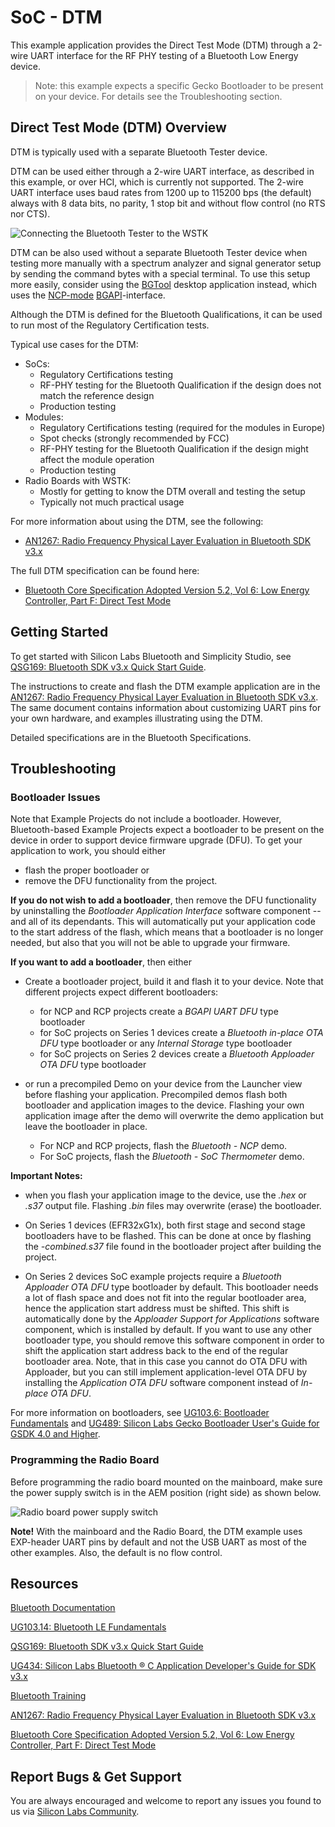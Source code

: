 # SoC - DTM

This example application provides the Direct Test Mode (DTM) through a 2-wire UART interface for the RF PHY testing of a Bluetooth Low Energy device.

> Note: this example expects a specific Gecko Bootloader to be present on your device. For details see the Troubleshooting section.

## Direct Test Mode (DTM) Overview

DTM is typically used with a separate Bluetooth Tester device.

DTM can be used either through a 2-wire UART interface, as described in this example, or over HCI, which is currently not supported. The 2-wire UART interface uses baud rates from 1200 up to 115200 bps (the default) always with 8 data bits, no parity, 1 stop bit and without flow control (no RTS nor CTS).

![Connecting the Bluetooth Tester to the WSTK](image/readme_img1.png)

DTM can be also used without a separate Bluetooth Tester device when testing more manually with a spectrum analyzer and signal generator setup by sending the command bytes with a special terminal. To use this setup more easily, consider using the [BGTool](https://www.silabs.com/documents/public/application-notes/an1267-bt-rf-phy-evaluation-using-dtm-sdk-v3x.pdf) desktop application instead, which uses the [NCP-mode](https://www.silabs.com/documents/public/application-notes/an1259-bt-ncp-mode-sdk-v3x.pdf) [BGAPI](https://docs.silabs.com/bluetooth/latest)-interface.

Although the DTM is defined for the Bluetooth Qualifications, it can be used to run most of the Regulatory Certification tests.

Typical use cases for the DTM:
- SoCs:
  - Regulatory Certifications testing
  - RF-PHY testing for the Bluetooth Qualification if the design does not match the reference design
  - Production testing
- Modules:
  - Regulatory Certifications testing (required for the modules in Europe)
  - Spot checks (strongly recommended by FCC)
  - RF-PHY testing for the Bluetooth Qualification if the design might affect the module operation
  - Production testing
- Radio Boards with WSTK:
  - Mostly for getting to know the DTM overall and testing the setup
  - Typically not much practical usage

For more information about using the DTM, see the following:

- [AN1267: Radio Frequency Physical Layer Evaluation in Bluetooth SDK v3.x](https://www.silabs.com/documents/public/application-notes/an1267-bt-rf-phy-evaluation-using-dtm-sdk-v3x.pdf)

The full DTM specification can be found here:

- [Bluetooth Core Specification Adopted Version 5.2, Vol 6: Low Energy Controller, Part F: Direct Test Mode](https://www.bluetooth.com/specifications/bluetooth-core-specification/)

## Getting Started

To get started with Silicon Labs Bluetooth and Simplicity Studio, see [QSG169: Bluetooth SDK v3.x Quick Start Guide](https://www.silabs.com/documents/public/quick-start-guides/qsg169-bluetooth-sdk-v3x-quick-start-guide.pdf).

The instructions to create and flash the DTM example application are in the [AN1267: Radio Frequency Physical Layer Evaluation in Bluetooth SDK v3.x](https://www.silabs.com/documents/public/application-notes/an1267-bt-rf-phy-evaluation-using-dtm-sdk-v3x.pdf). The same document contains information about customizing UART pins for your own hardware, and examples illustrating using the DTM.

Detailed specifications are in the Bluetooth Specifications.

## Troubleshooting

### Bootloader Issues

Note that Example Projects do not include a bootloader. However, Bluetooth-based Example Projects expect a bootloader to be present on the device in order to support device firmware upgrade (DFU). To get your application to work, you should either 
- flash the proper bootloader or
- remove the DFU functionality from the project.

**If you do not wish to add a bootloader**, then remove the DFU functionality by uninstalling the *Bootloader Application Interface* software component -- and all of its dependants. This will automatically put your application code to the start address of the flash, which means that a bootloader is no longer needed, but also that you will not be able to upgrade your firmware.

**If you want to add a bootloader**, then either 
- Create a bootloader project, build it and flash it to your device. Note that different projects expect different bootloaders:
  - for NCP and RCP projects create a *BGAPI UART DFU* type bootloader
  - for SoC projects on Series 1 devices create a *Bluetooth in-place OTA DFU* type bootloader or any *Internal Storage* type bootloader
  - for SoC projects on Series 2 devices create a *Bluetooth Apploader OTA DFU* type bootloader

- or run a precompiled Demo on your device from the Launcher view before flashing your application. Precompiled demos flash both bootloader and application images to the device. Flashing your own application image after the demo will overwrite the demo application but leave the bootloader in place. 
  - For NCP and RCP projects, flash the *Bluetooth - NCP* demo.
  - For SoC projects, flash the *Bluetooth - SoC Thermometer* demo.

**Important Notes:** 
- when you flash your application image to the device, use the *.hex* or *.s37* output file. Flashing *.bin* files may overwrite (erase) the bootloader.

- On Series 1 devices (EFR32xG1x), both first stage and second stage bootloaders have to be flashed. This can be done at once by flashing the *-combined.s37* file found in the bootloader project after building the project.

- On Series 2 devices SoC example projects require a *Bluetooth Apploader OTA DFU* type bootloader by default. This bootloader needs a lot of flash space and does not fit into the regular bootloader area, hence the application start address must be shifted. This shift is automatically done by the *Apploader Support for Applications* software component, which is installed by default. If you want to use any other bootloader type, you should remove this software component in order to shift the application start address back to the end of the regular bootloader area. Note, that in this case you cannot do OTA DFU with Apploader, but you can still implement application-level OTA DFU by installing the *Application OTA DFU* software component instead of *In-place OTA DFU*.

For more information on bootloaders, see [UG103.6: Bootloader Fundamentals](https://www.silabs.com/documents/public/user-guides/ug103-06-fundamentals-bootloading.pdf) and [UG489: Silicon Labs Gecko Bootloader User's Guide for GSDK 4.0 and Higher](https://cn.silabs.com/documents/public/user-guides/ug489-gecko-bootloader-user-guide-gsdk-4.pdf).


### Programming the Radio Board

Before programming the radio board mounted on the mainboard, make sure the power supply switch is in the AEM position (right side) as shown below.

![Radio board power supply switch](image/readme_img0.png)


**Note!** With the mainboard and the Radio Board, the DTM example uses EXP-header UART pins by default and not the USB UART as most of the other examples. Also, the default is no flow control.


## Resources

[Bluetooth Documentation](https://docs.silabs.com/bluetooth/latest/)

[UG103.14: Bluetooth LE Fundamentals](https://www.silabs.com/documents/public/user-guides/ug103-14-fundamentals-ble.pdf)

[QSG169: Bluetooth SDK v3.x Quick Start Guide](https://www.silabs.com/documents/public/quick-start-guides/qsg169-bluetooth-sdk-v3x-quick-start-guide.pdf)

[UG434: Silicon Labs Bluetooth ® C Application Developer's Guide for SDK v3.x](https://www.silabs.com/documents/public/user-guides/ug434-bluetooth-c-soc-dev-guide-sdk-v3x.pdf)

[Bluetooth Training](https://www.silabs.com/support/training/bluetooth)

[AN1267: Radio Frequency Physical Layer Evaluation in Bluetooth SDK v3.x](https://www.silabs.com/documents/public/application-notes/an1267-bt-rf-phy-evaluation-using-dtm-sdk-v3x.pdf)

[Bluetooth Core Specification Adopted Version 5.2, Vol 6: Low Energy Controller, Part F: Direct Test Mode](https://www.bluetooth.com/specifications/bluetooth-core-specification/)

## Report Bugs & Get Support

You are always encouraged and welcome to report any issues you found to us via [Silicon Labs Community](https://www.silabs.com/community).
